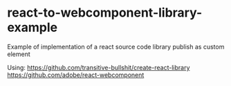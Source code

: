 # react-to-webcomponent-library-example
Example of implementation of a react source code library publish as custom element

Using:
https://github.com/transitive-bullshit/create-react-library
https://github.com/adobe/react-webcomponent
